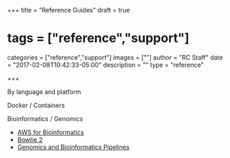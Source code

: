 +++
title = "Reference Guides"
draft = true
# tags = ["reference","support"]
categories = ["reference","support"]
images = [""]
author = "RC Staff"
date = "2017-02-08T10:42:33-05:00"
description = ""
type = "reference"

+++

<p class=lead>By language and platform</p>

<div class="row" style="margin-bottom:20px;">
  <div class="col-sm-6">
    <div class="card">
      <div class="card-header">
        Docker / Containers
      </div>
      <div class="card-block">
        <ul>
        </ul>
      </div>
    </div>
  </div>
  <div class="col-sm-6">
    <div class="card">
      <div class="card-header">
        Bioinformatics / Genomics
      </div>
      <div class="card-block">
        <ul>
          <li><a href="https://rc.virginia.edu/userinfo/reference/aws-bioinformatics/">AWS for Bioinformatics</a></li>
          <li><a href="https://rc.virginia.edu/userinfo/reference/bowtie/">Bowtie 2</a></li>
          <li><a href="https://rc.virginia.edu/userinfo/reference/bioinformatics-pipelines/">Genomics and Bioinformatics Pipelines</a></li>
        </ul>
      </div>
    </div>
  </div>
</div>
